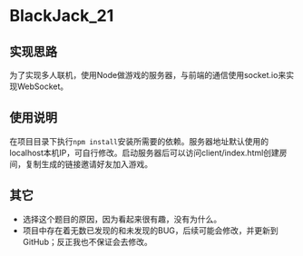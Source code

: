 # BlackJack_21
## 实现思路
为了实现多人联机，使用Node做游戏的服务器，与前端的通信使用socket.io来实现WebSocket。

## 使用说明
在项目目录下执行`npm install`安装所需要的依赖。服务器地址默认使用的localhost本机IP，可自行修改。启动服务器后可以访问client/index.html创建房间，复制生成的链接邀请好友加入游戏。

## 其它
- 选择这个题目的原因，因为看起来很有趣，没有为什么。
- 项目中存在着无数已发现的和未发现的BUG，后续可能会修改，并更新到GitHub；反正我也不保证会去修改。
